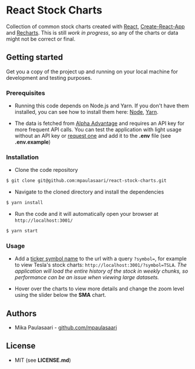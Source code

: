 # React Stock Charts

Collection of common stock charts created with [React](https://reactjs.org/),
[Create-React-App](https://github.com/facebook/create-react-app) and
[Recharts](http://recharts.org/). This is still *work in progress*, so any
of the charts or data might not be correct or final.


## Getting started

Get you a copy of the project up and running on your local machine for
development and testing purposes.

### Prerequisites

- Running this code depends on Node.js and Yarn. If you don't have them installed,
you can see how to install them here: [Node](https://nodejs.org/en/), [Yarn](https://yarnpkg.com/en/docs/install).

- The data is fetched from [Alpha Advantage](https://www.alphavantage.co/) and
requires an API key for more frequent API calls. You can test the application
with light usage without an API key or [request one](https://www.alphavantage.co/support/#api-key)
and add it to the **.env** file (see **.env.example**)

### Installation

- Clone the code repository

```bash
$ git clone git@github.com:mpaulasaari/react-stock-charts.git
```

- Navigate to the cloned directory and install the dependencies

```bash
$ yarn install
```

- Run the code and it will automatically open your browser at
`http://localhost:3001/`

```bash
$ yarn start
```

### Usage

- Add a [ticker symbol name](https://en.wikipedia.org/wiki/Ticker_symbol) to the
url with a query `?symbol=`, for example to view Tesla's stock charts:
`http://localhost:3001/?symbol=TSLA`. *The application will load the entire
history of the stock in weekly chunks, so performance can be an issue when
viewing large datasets.*

- Hover over the charts to view more details and change the zoom level using the
slider below the **SMA** chart.


## Authors

- Mika Paulasaari - [github.com/mpaulasaari](https://github.com/mpaulasaari/)


## License

- MIT (see **LICENSE.md**)
